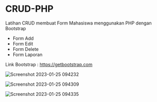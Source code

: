 # CRUD-PHP
Latihan CRUD membuat Form Mahasiswa menggunakan PHP dengan Bootstrap 

- Form Add
- Form Edit
- Form Delete
- Form Laporan 

Link Bootstrap : https://getbootstrap.com



![Screenshot 2023-01-25 094232](https://user-images.githubusercontent.com/94840764/214526774-3c415811-2f5c-4d12-bc61-5273e28fe7f8.png)


![Screenshot 2023-01-25 094309](https://user-images.githubusercontent.com/94840764/214526817-2984ba2c-564a-4863-8aaf-b23ee52dcf67.png)



![Screenshot 2023-01-25 094335](https://user-images.githubusercontent.com/94840764/214526852-bba73063-a7d6-4d31-b1f8-3cf70d769a99.png)





